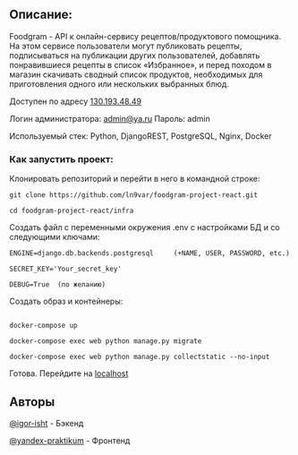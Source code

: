 ## Описание:

Foodgram - API к онлайн-сервису рецептов/продуктового помощника. На этом сервисе пользователи могут публиковать рецепты, 
подписываться на публикации других пользователей, добавлять понравившиеся рецепты в список «Избранное», 
и перед походом в магазин скачивать сводный список продуктов, необходимых для приготовления одного или нескольких выбранных блюд.

Доступен по адресу [130.193.48.49](http://130.193.48.49/)

Логин администратора: admin@ya.ru Пароль: admin


Используемый стек: Python, DjangoREST, PostgreSQL, Nginx, Docker


### Как запустить проект:

Клонировать репозиторий и перейти в него в командной строке:

```
git clone https://github.com/ln9var/foodgram-project-react.git
```

```
cd foodgram-project-react/infra
```

Создать файл с переменными окружения .env с настройками БД и со следующими ключами:


```
ENGINE=django.db.backends.postgresql     (+NAME, USER, PASSWORD, etc.)

SECRET_KEY='Your_secret_key'

DEBUG=True  (по желанию)
```


Cоздать образ и контейнеры:

```

docker-compose up

docker-compose exec web python manage.py migrate

docker-compose exec web python manage.py collectstatic --no-input

```
Готова. Перейдите на [localhost](http://localhost) 


## Авторы

[@igor-isht](https://github.com/igor-isht) - Бэкенд

[@yandex-praktikum](https://github.com/yandex-praktikum) - Фронтенд


